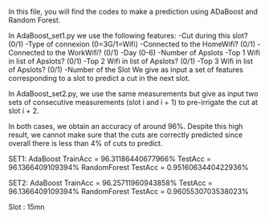 In this file, you will find the codes to make a prediction using ADaBoost and Random Forest.

In AdaBoost_set1.py we use the following features:
-Cut during this slot? (0/1)
-Type of connexion (0=3G/1=Wifi)
-Connected to the HomeWifi? (0/1)
-Connected to the WorkWifi? (0/1)
-Day (0-6)
-Number of Apslots
-Top 1 Wifi in list of Apslots? (0/1)
-Top 2 Wifi in list of Apslots? (0/1)
-Top 3 Wifi in list of Apslots? (0/1)
-Number of the Slot
We give as input a set of features corresponding to a slot to predict a cut in the next slot.

In AdaBoost_set2.py, we use the same measurements but give as input two sets of consecutive measurements (slot i and i + 1) to pre-irrigate the cut at slot i + 2.

In both cases, we obtain an accuracy of around 96%. Despite this high result, we cannot make sure that the cuts are correctly predicted since overall there is less than 4% of cuts to predict.

SET1:
AdaBoost
TrainAcc = 96.31186440677966%
TestAcc = 96.1366409109394%
RandomForest
TestAcc = 0.9516063440422936%

SET2:
AdaBoost
TrainAcc = 96.25711960943858%
TestAcc = 96.1366409109394%
RandomForest
TestAcc = 0.9605530703538023%

Slot : 15mn 